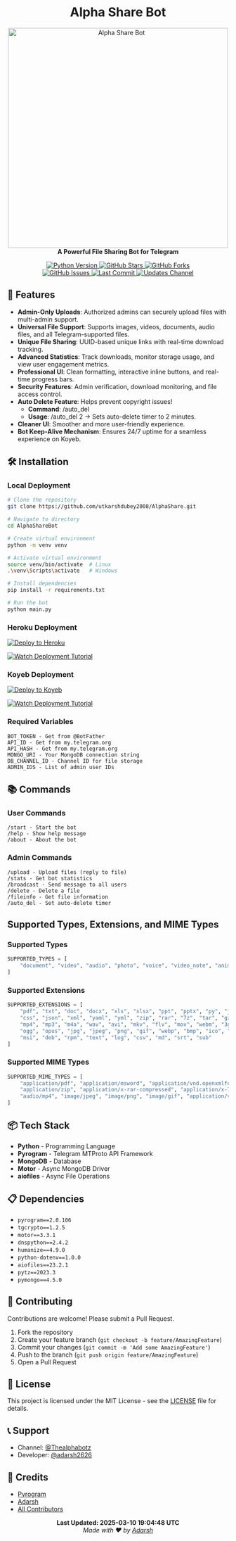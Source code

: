 <h1 align="center">
  <b>Alpha Share Bot</b>
</h1>

<p align="center">
  <a href="https://github.com/utkarshdubey2008/AlphaShare">
    <img src="https://envs.sh/SlS.jpg" alt="Alpha Share Bot" width="500">
  </a>
  <br>
  <b>A Powerful File Sharing Bot for Telegram</b>
</p>

<p align="center">
  <a href="https://python.org">
    <img src="https://img.shields.io/badge/Python-3.11.6-blue?style=for-the-badge&logo=python" alt="Python Version">
  </a>
  <a href="https://github.com/utkarshdubey2008/AlphaShare/stargazers">
    <img src="https://img.shields.io/github/stars/utkarshdubey2008/AlphaShare?style=for-the-badge" alt="GitHub Stars">
  </a>
  <a href="https://github.com/utkarshdubey2008/AlphaShare/fork">
    <img src="https://img.shields.io/github/forks/utkarshdubey2008/AlphaShare?style=for-the-badge" alt="GitHub Forks">
  </a>
  <br>
  <a href="https://github.com/utkarshdubey2008/AlphaShare/issues">
    <img src="https://img.shields.io/github/issues/utkarshdubey2008/AlphaShareBot?style=for-the-badge" alt="GitHub Issues">
  </a>
  <a href="https://github.com/utkarshdubey2008/AlphaShare/network/members">
    <img src="https://img.shields.io/github/last-commit/utkarshdubey2008/AlphaShare?style=for-the-badge" alt="Last Commit">
  </a>
  <a href="https://t.me/Thealphabotz">
    <img src="https://img.shields.io/badge/Updates-Channel-blue?style=for-the-badge&logo=telegram" alt="Updates Channel">
  </a>
</p>

## 🌟 Features

- **Admin-Only Uploads**: Authorized admins can securely upload files with multi-admin support.
- **Universal File Support**: Supports images, videos, documents, audio files, and all Telegram-supported files.
- **Unique File Sharing**: UUID-based unique links with real-time download tracking.
- **Advanced Statistics**: Track downloads, monitor storage usage, and view user engagement metrics.
- **Professional UI**: Clean formatting, interactive inline buttons, and real-time progress bars.
- **Security Features**: Admin verification, download monitoring, and file access control.
- **Auto Delete Feature**: Helps prevent copyright issues!
  - **Command**: /auto_del
  - **Usage**: /auto_del 2 → Sets auto-delete timer to 2 minutes.
- **Cleaner UI**: Smoother and more user-friendly experience.
- **Bot Keep-Alive Mechanism**: Ensures 24/7 uptime for a seamless experience on Koyeb.

## 🛠️ Installation

### Local Deployment

```bash
# Clone the repository
git clone https://github.com/utkarshdubey2008/AlphaShare.git

# Navigate to directory
cd AlphaShareBot

# Create virtual environment
python -m venv venv

# Activate virtual environment
source venv/bin/activate  # Linux
.\venv\Scripts\activate   # Windows

# Install dependencies
pip install -r requirements.txt

# Run the bot
python main.py
```

### Heroku Deployment

[![Deploy to Heroku](https://www.herokucdn.com/deploy/button.svg)](https://heroku.com/deploy?template=https://github.com/utkarshdubey2008/AlphaShare)

[![Watch Deployment Tutorial](https://img.shields.io/badge/Watch%20Tutorial-YouTube-red?logo=youtube)](https://youtu.be/8d9XsFhWj5s?si=02OPS6p_h6pov5HW)

### Koyeb Deployment

[![Deploy to Koyeb](https://www.koyeb.com/static/images/deploy/button.svg)](https://youtu.be/2EKt3nVcY6E?si=NKMlRw3qx6eaWjNU)

[![Watch Deployment Tutorial](https://img.shields.io/badge/Watch%20Tutorial-YouTube-red?logo=youtube)](https://youtu.be/2EKt3nVcY6E?si=NKMlRw3qx6eaWjNU)

### Required Variables

```
BOT_TOKEN - Get from @BotFather
API_ID - Get from my.telegram.org
API_HASH - Get from my.telegram.org
MONGO_URI - Your MongoDB connection string
DB_CHANNEL_ID - Channel ID for file storage
ADMIN_IDS - List of admin user IDs
```

## 📚 Commands

### User Commands

```
/start - Start the bot
/help - Show help message
/about - About the bot
```

### Admin Commands

```
/upload - Upload files (reply to file)
/stats - Get bot statistics
/broadcast - Send message to all users
/delete - Delete a file
/fileinfo - Get file information
/auto_del - Set auto-delete timer
```

## Supported Types, Extensions, and MIME Types

### Supported Types

```python
SUPPORTED_TYPES = [
    "document", "video", "audio", "photo", "voice", "video_note", "animation"
]
```

### Supported Extensions

```python
SUPPORTED_EXTENSIONS = [
    "pdf", "txt", "doc", "docx", "xls", "xlsx", "ppt", "pptx", "py", "js", "html",
    "css", "json", "xml", "yaml", "yml", "zip", "rar", "7z", "tar", "gz", "bz2",
    "mp4", "mp3", "m4a", "wav", "avi", "mkv", "flv", "mov", "webm", "3gp", "m4v",
    "ogg", "opus", "jpg", "jpeg", "png", "gif", "webp", "bmp", "ico", "apk", "exe",
    "msi", "deb", "rpm", "text", "log", "csv", "md", "srt", "sub"
]
```

### Supported MIME Types

```python
SUPPORTED_MIME_TYPES = [
    "application/pdf", "application/msword", "application/vnd.openxmlformats-officedocument.wordprocessingml.document",
    "application/zip", "application/x-rar-compressed", "application/x-7z-compressed", "video/mp4", "audio/mpeg",
    "audio/mp4", "image/jpeg", "image/png", "image/gif", "application/vnd.android.package-archive", "application/x-executable"
]
```

## 📦 Tech Stack

- **Python** - Programming Language
- **Pyrogram** - Telegram MTProto API Framework
- **MongoDB** - Database
- **Motor** - Async MongoDB Driver
- **aiofiles** - Async File Operations

## 📋 Dependencies

- `pyrogram==2.0.106`
- `tgcrypto==1.2.5`
- `motor==3.3.1`
- `dnspython==2.4.2`
- `humanize==4.9.0`
- `python-dotenv==1.0.0`
- `aiofiles==23.2.1`
- `pytz==2023.3`
- `pymongo==4.5.0`

## 🤝 Contributing

Contributions are welcome! Please submit a Pull Request.

1. Fork the repository
2. Create your feature branch (`git checkout -b feature/AmazingFeature`)
3. Commit your changes (`git commit -m 'Add some AmazingFeature'`)
4. Push to the branch (`git push origin feature/AmazingFeature`)
5. Open a Pull Request

## 📜 License

This project is licensed under the MIT License - see the [LICENSE](LICENSE) file for details.

## 📞 Support

- Channel: [@Thealphabotz](https://t.me/Thealphabotz)
- Developer: [@adarsh2626](https://t.me/adarsh2626)

## 🙏 Credits

- [Pyrogram](https://github.com/pyrogram/pyrogram)
- [Adarsh](https://github.com/adarsh2626)
- [All Contributors](https://github.com/utkarshdubey2008/AlphaShare/graphs/contributors)

<p align="center">
  <b>Last Updated: 2025-03-10 19:04:48 UTC</b>
  <br>
  <i>Made with ❤️ by <a href="https://t.me/adarsh2626">Adarsh</a></i>
</p>
